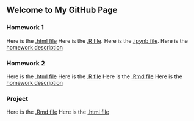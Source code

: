 ## Welcome to My GitHub Page

### Homework 1
Here is the [.html file](hw_1.html)
Here is the [.R file](hw_1.R).
Here is the [.ipynb file](hw_1.ipynb).
Here is the [homework description](IE360_Spring22_HW1.pdf)

### Homework 2
Here is the [.html file](hw-2-final.html)
Here is the [.R file](hw-2-final.R)
Here is the [.Rmd file](hw-2-final.Rmd)
Here is the [homework description](IE360_Spring22_HW2.pdf)

### Project
Here is the [.Rmd file](proje-son.Rmd)
Here is the [.html file](proje.html)
